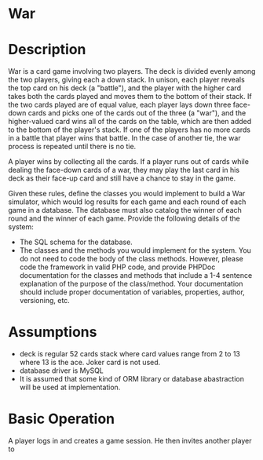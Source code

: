 War
===

# Description

War is a card game involving two players.  The deck is divided evenly among the two players, giving each a down stack. In unison, each player reveals the top card on his deck (a "battle"), and the player with the higher card takes both the cards played and moves them to the bottom of their stack. If the two cards played are of equal value, each player lays down three face-down cards and picks one of the cards out of the three (a "war"), and the higher-valued card wins all of the cards on the table, which are then added to the bottom of the player's stack. If one of the players has no more cards in a battle that player wins that battle. In the case of another tie, the war process is repeated until there is no tie.

A player wins by collecting all the cards. If a player runs out of cards while dealing the face-down cards of a war, they may play the last card in his deck as their face-up card and still have a chance to stay in the game.

Given these rules, define the classes you would implement to build a War simulator, which would log results for each game and each round of each game in a database.  The database must also catalog the winner of each round and the winner of each game.   Provide the following details of the system:

 * The SQL schema for the database.
 * The classes and the methods you would implement for the system. You do not need to code the body of the class methods.  However, please code the framework in valid PHP code, and provide PHPDoc documentation for the classes and methods that include a 1-4 sentence explanation of the purpose of the class/method.  Your documentation should include proper documentation of variables, properties, author, versioning, etc.


# Assumptions

 * deck is regular 52 cards stack where card values range from 2 to 13 where 13 is the ace. Joker card is not used.
 * database driver is MySQL
 * It is assumed that some kind of ORM library or database abastraction will be used at implementation.

# Basic Operation

A player logs in and creates a game session. He then invites another player to
 
